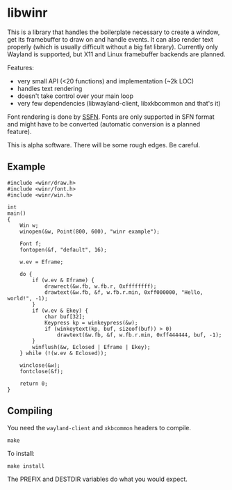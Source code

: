 # libwinr
This is a library that handles the boilerplate necessary to create a window, get
its framebuffer to draw on and handle events. It can also render text properly
(which is usually difficult without a big fat library). Currently only Wayland
is supported, but X11 and Linux framebuffer backends are planned.

Features:

- very small API (<20 functions) and implementation (~2k LOC)
- handles text rendering
- doesn't take control over your main loop
- very few dependencies (libwayland-client, libxkbcommon and that's it)

Font rendering is done by [SSFN][]. Fonts are only supported in SFN format and
might have to be converted (automatic conversion is a planned feature).

This is alpha software. There will be some rough edges. Be careful.

[SSFN]: https://gitlab.com/bztsrc/scalable-font2

## Example

    #include <winr/draw.h>
    #include <winr/font.h>
    #include <winr/win.h>

    int
    main()
    {
        Win w;
        winopen(&w, Point(800, 600), "winr example");

        Font f;
        fontopen(&f, "default", 16);

        w.ev = Eframe;

        do {
            if (w.ev & Eframe) {
                drawrect(&w.fb, w.fb.r, 0xffffffff);
                drawtext(&w.fb, &f, w.fb.r.min, 0xff000000, "Hello, world!", -1);
            }
            if (w.ev & Ekey) {
                char buf[32];
                Keypress kp = winkeypress(&w);
                if (winkeytext(kp, buf, sizeof(buf)) > 0)
                    drawtext(&w.fb, &f, w.fb.r.min, 0xff444444, buf, -1);
            }
            winflush(&w, Eclosed | Eframe | Ekey);
        } while (!(w.ev & Eclosed));

        winclose(&w);
        fontclose(&f);

        return 0;
    }

## Compiling

You need the `wayland-client` and `xkbcommon` headers to compile.

    make

To install:

    make install

The PREFIX and DESTDIR variables do what you would expect.

